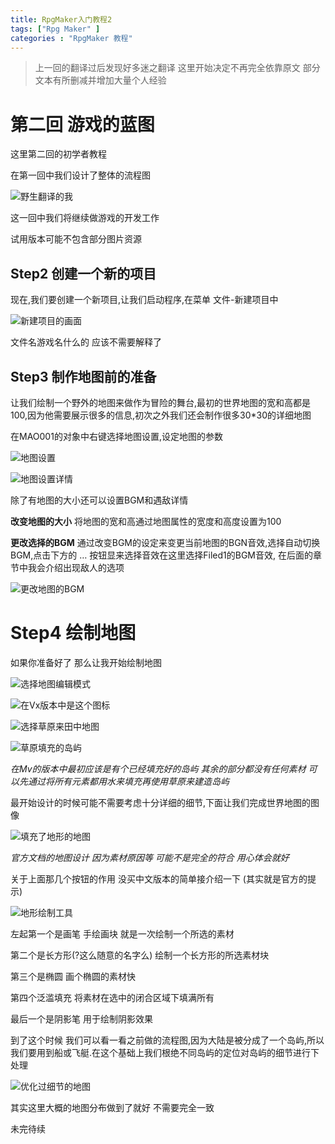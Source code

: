 ```yaml
---
title: RpgMaker入门教程2
tags: ["Rpg Maker" ]
categories : "RpgMaker 教程"
---
```


>上一回的翻译过后发现好多迷之翻译 这里开始决定不再完全依靠原文 部分文本有所删减并增加大量个人经验

# 第二回 游戏的蓝图

这里第二回的初学者教程

在第一回中我们设计了整体的流程图

<!-- more -->

![野生翻译的我](http://i4.buimg.com/567571/07237a5675b3175e.png)

这一回中我们将继续做游戏的开发工作

  试用版本可能不包含部分图片资源

## Step2 创建一个新的项目

现在,我们要创建一个新项目,让我们启动程序,在菜单 文件-新建项目中

![新建项目的画面](http://i2.muimg.com/567571/d60e27718edbb8bf.png)

文件名游戏名什么的 应该不需要解释了

## Step3  制作地图前的准备

让我们绘制一个野外的地图来做作为冒险的舞台,最初的世界地图的宽和高都是100,因为他需要展示很多的信息,初次之外我们还会制作很多30*30的详细地图

在MAO001的对象中右键选择地图设置,设定地图的参数

![地图设置](http://ooyk47nhk.bkt.clouddn.com/17-4-25/28050585-file_1493112311376_c429.png)

![地图设置详情](http://ooymoxvz4.bkt.clouddn.com/17-4-26/62190386-file_1493211739181_40ea.png)

除了有地图的大小还可以设置BGM和遇敌详情

**改变地图的大小**
将地图的宽和高通过地图属性的宽度和高度设置为100

**更改选择的BGM**
通过改变BGM的设定来变更当前地图的BGN音效,选择自动切换BGM,点击下方的 … 按钮显来选择音效在这里选择Filed1的BGM音效, 在后面的章节中我会介绍出现敌人的选项

![更改地图的BGM](http://ooymoxvz4.bkt.clouddn.com/17-4-26/24032817-file_1493212646678_8a85.png)

# Step4 绘制地图

如果你准备好了 那么让我开始绘制地图

![选择地图编辑模式](http://ooymoxvz4.bkt.clouddn.com/17-4-26/81278904-file_1493213014721_87c8.png)

![在Vx版本中是这个图标](https://tkool.jp/assets/files/products_rpgvx_lecture_icon_map.jpg)

![选择草原来田中地图](http://ooymoxvz4.bkt.clouddn.com/17-4-26/71169897-file_1493213165192_16ef4.png)

![草原填充的岛屿](http://ooymoxvz4.bkt.clouddn.com/17-4-26/3959733-file_1493213270963_2060.png)

*在Mv的版本中最初应该是有个已经填充好的岛屿 其余的部分都没有任何素材 可以先通过将所有元素都用水来填充再使用草原来建造岛屿*

最开始设计的时候可能不需要考虑十分详细的细节,下面让我们完成世界地图的图像

![填充了地形的地图](http://ooymoxvz4.bkt.clouddn.com/17-4-26/58401501-file_1493213822281_fec7.png)

*官方文档的地图设计 因为素材原因等 可能不是完全的符合 用心体会就好*

关于上面那几个按钮的作用 没买中文版本的简单接介绍一下 (其实就是官方的提示)

![地形绘制工具](http://ooymoxvz4.bkt.clouddn.com/17-4-26/82249656-file_1493214362168_4f75.png)

左起第一个是画笔 手绘画块 就是一次绘制一个所选的素材

第二个是长方形(?这么随意的名字么) 绘制一个长方形的所选素材块

第三个是椭圆 画个椭圆的素材快

第四个泛滥填充 将素材在选中的闭合区域下填满所有

最后一个是阴影笔 用于绘制阴影效果

到了这个时候  我们可以看一看之前做的流程图,因为大陆是被分成了一个岛屿,所以我们要用到船或飞艇.在这个基础上我们根绝不同岛屿的定位对岛屿的细节进行下处理

![优化过细节的地图](http://ooymoxvz4.bkt.clouddn.com/17-4-26/42858390-file_1493215763125_11775.png)

其实这里大概的地图分布做到了就好 不需要完全一致

未完待续
